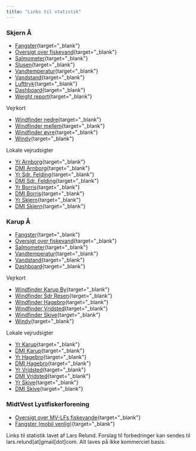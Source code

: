 ```yaml
---
title: "Links til statistik"
---
```


<style>
#header {
    display: none;
}
</style>

### Skjern Å

  * [Fangster](skjern/skjern-catch.html){target="_blank"}
  * [Oversigt over fiskevand](skjern/skjern-kort.html){target="_blank"}
  * [Salmometer](skjern/skjern-salmometer.html){target="_blank"}
  * [Slusen](skjern/skjern-lock-flow.html){target="_blank"}
  * [Vandtemperatur](skjern/skjern-watertemp.html){target="_blank"}
  * [Vandstand](skjern/skjern-waterlevel.html){target="_blank"}
  * [Lufttryk](skjern/skjern-pressure.html){target="_blank"}
  * [Dashboard](https://relund.shinyapps.io/skjern){target="_blank"}
  * [Weight report](skjern/skjern-weight.html){target="_blank"}
  
Vejrkort

* [Windfinder nedre](https://www.windfinder.com/#13/55.9251/8.4928/sfc){target="_blank"}
* [Windfinder mellem](https://www.windfinder.com/#13/55.9376/8.6507/sfc){target="_blank"}
* [Windfinder øvre](https://www.windfinder.com/#13/55.9652/8.8720/sfc){target="_blank"}
* [Windy](https://www.windy.com/55.959/8.645?55.925,8.545,13){target="_blank"}

Lokale vejrudsigter

* [Yr Arnborg](https://www.yr.no/nb/v%C3%A6rvarsel/daglig-tabell/2-2624623/Danmark/Region%20Midtjylland/Herning/Arnborg){target="_blank"}
* [DMI Arnborg](https://www.dmi.dk/lokation/show/DK/2624622/Arnborg/){target="_blank"}
* [Yr Sdr. Felding](https://www.yr.no/nb/v%C3%A6rvarsel/graf/2-11711557/Danmark/Region%20Midtjylland/Sonder%20Felding){target="_blank"}
* [DMI Sdr. Felding](https://www.dmi.dk/lokation/show/DK/2613064/S%C3%B8nder_Felding/){target="_blank"}
* [Yr Borris](https://www.yr.no/nb/v%C3%A6rvarsel/graf/2-2623640/Danmark/Region%20Midtjylland/Ringk%C3%B8bing-Skjern/Borris){target="_blank"}
* [DMI Borris](https://www.dmi.dk/lokation/show/DK/2623640/Borris/){target="_blank"}
* [Yr Skjern](https://www.yr.no/nb/v%C3%A6rvarsel/graf/2-2613715/Danmark/Region%20Midtjylland/Ringk%C3%B8bing-Skjern/Skjern){target="_blank"}
* [DMI Skjern](https://www.dmi.dk/lokation/show/DK/2613715/Skjern/){target="_blank"}
  
  
  
### Karup Å

  * [Fangster](karup/karup-catch.html){target="_blank"}
  * [Oversigt over fiskevand](karup/karup-kort.html){target="_blank"}
  * [Salmometer](karup/karup-salmometer.html){target="_blank"}
  * [Vandtemperatur](karup/karup-watertemp.html){target="_blank"}
  * [Vandstand](karup/karup-waterlevel.html){target="_blank"}
  * [Dashboard](https://relund.shinyapps.io/karup){target="_blank"}

Vejrkort

* [Windfinder Karup By](https://www.windfinder.com/#13/56.3118/9.0879/sfc){target="_blank"}
* [Windfinder Sdr Resen](https://www.windfinder.com/#13/56.3794/9.0879/sfc){target="_blank"}
* [Windfinder Hagebro](https://www.windfinder.com/#13/56.4069/9.0084/sfc){target="_blank"}
* [Windfinder Vridsted](https://www.windfinder.com/#13/56.4422/9.0065/sfc){target="_blank"}
* [Windfinder Skive](https://www.windfinder.com/#13/56.5060/8.9910/sfc){target="_blank"}
* [Windy](https://www.windy.com/56.408/9.011?56.397,9.011,13){target="_blank"}

Lokale vejrudsigter

* [Yr Karup](https://www.yr.no/nb/v%C3%A6rvarsel/graf/2-2619068/Danmark/Region%20Midtjylland/Viborg/Karup){target="_blank"}
* [DMI Karup](https://www.dmi.dk/lokation/show/DK/2619068/Karup/){target="_blank"}
* [Yr Hagebro](https://www.yr.no/nb/v%C3%A6rvarsel/graf/2-2620960/Danmark/Region%20Midtjylland/Herning/Haderup){target="_blank"}
* [DMI Hagebro](https://www.dmi.dk/lokation/show/DK/2620960/Haderup/){target="_blank"}
* [Yr Vridsted](https://www.yr.no/nb/v%C3%A6rvarsel/graf/2-2609962/Danmark/Region%20Midtjylland/Viborg/Vridsted){target="_blank"}
* [DMI Vridsted](https://www.dmi.dk/lokation/show/DK/2609962/Vridsted/){target="_blank"}
* [Yr Skive](https://www.yr.no/nb/v%C3%A6rvarsel/graf/2-2613731/Danmark/Region%20Midtjylland/Skive/Skive){target="_blank"}
* [DMI Skive](https://www.dmi.dk/lokation/show/DK/2613731/Skive/){target="_blank"}


### MidtVest Lystfiskerforening

  * [Oversigt over MV-LFs fiskevande](mv-lf/mv-lf-kort.html){target="_blank"}
  * [Fangster (mobil venlig)](mv-lf/mv-lf-catch-table.html){target="_blank"}

Links til statistik lavet af Lars Relund. Forslag til forbedringer kan sendes til lars.relund[at]gmail[dot]com. Alt laves på ikke kommerciel basis. 








  